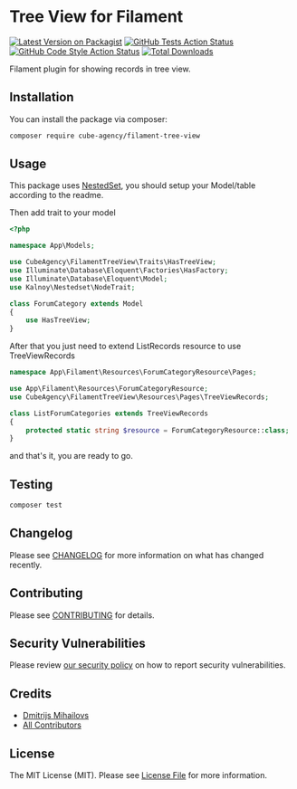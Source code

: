 # Tree View for Filament

[![Latest Version on Packagist](https://img.shields.io/packagist/v/cube-agency/filament-tree-view.svg?style=flat-square)](https://packagist.org/packages/cube-agency/filament-tree-view)
[![GitHub Tests Action Status](https://img.shields.io/github/actions/workflow/status/cube-agency/filament-tree-view/run-tests.yml?branch=main&label=tests&style=flat-square)](https://github.com/cube-agency/filament-tree-view/actions?query=workflow%3Arun-tests+branch%3Amain)
[![GitHub Code Style Action Status](https://img.shields.io/github/actions/workflow/status/cube-agency/filament-tree-view/fix-php-code-style-issues.yml?branch=main&label=code%20style&style=flat-square)](https://github.com/cube-agency/filament-tree-view/actions?query=workflow%3A"Fix+PHP+code+style+issues"+branch%3Amain)
[![Total Downloads](https://img.shields.io/packagist/dt/cube-agency/filament-tree-view.svg?style=flat-square)](https://packagist.org/packages/cube-agency/filament-tree-view)

Filament plugin for showing records in tree view.

## Installation

You can install the package via composer:

```bash
composer require cube-agency/filament-tree-view
```

## Usage
This package uses [NestedSet](https://github.com/lazychaser/laravel-nestedset), you should setup your Model/table according to the readme.

Then add trait to your model

```php
<?php

namespace App\Models;

use CubeAgency\FilamentTreeView\Traits\HasTreeView;
use Illuminate\Database\Eloquent\Factories\HasFactory;
use Illuminate\Database\Eloquent\Model;
use Kalnoy\Nestedset\NodeTrait;

class ForumCategory extends Model
{
    use HasTreeView;
}
```

After that you just need to extend ListRecords resource to use TreeViewRecords

```php
namespace App\Filament\Resources\ForumCategoryResource\Pages;

use App\Filament\Resources\ForumCategoryResource;
use CubeAgency\FilamentTreeView\Resources\Pages\TreeViewRecords;

class ListForumCategories extends TreeViewRecords
{
    protected static string $resource = ForumCategoryResource::class;
}
```
and that's it, you are ready to go.

## Testing

```bash
composer test
```

## Changelog

Please see [CHANGELOG](CHANGELOG.md) for more information on what has changed recently.

## Contributing

Please see [CONTRIBUTING](.github/CONTRIBUTING.md) for details.

## Security Vulnerabilities

Please review [our security policy](../../security/policy) on how to report security vulnerabilities.

## Credits

- [Dmitrijs Mihailovs](https://github.com/dmitrijs.mihailovs)
- [All Contributors](../../contributors)

## License

The MIT License (MIT). Please see [License File](LICENSE.md) for more information.
